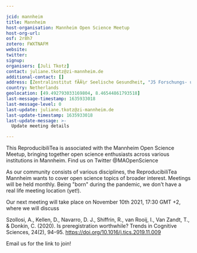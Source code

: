```yaml
---

jcid: mannheim
title: Mannheim
host-organisation: Mannheim Open Science Meetup
host-org-url: 
osf: 2r8h7
zotero: FWXTNAFM
website: 
twitter: 
signup: 
organisers: [Juli Tkotz]
contact: juliane.tkotz@zi-mannheim.de
additional-contact: []
address: [Zentralinstitut fÃÂ¼r Seelische Gesundheit, "J5 Forschungs- und VerwaltungsgebÃÂ¤ude", "Dep. Klinische Psychologie", "Room 333", "68159 Mannheim"]
country: Netherlands
geolocation: [49.492793033169804, 8.46544861793518]
last-message-timestamp: 1635933018
last-message-level: 0
last-update: juliane.tkotz@zi-mannheim.de
last-update-timestamp: 1635933018
last-update-message: >-
  Update meeting details

---
```


This ReproducibiliTea is associated with the Mannheim Open Science Meetup, bringing together open science enthusiasts across various institutions in Mannheim. Find us on Twitter @MAOpenScience

As our community consists of various disciplines, the ReproducibiliTea Mannheim wants to cover open science topics of broader interest. Meetings will be held monthly. Being "born" during the pandemic, we don't have a real life meeting location (yet!).

Our next meeting will take place on November 10th 2021, 17:30 GMT +2, where we will discuss

Szollosi, A., Kellen, D., Navarro, D. J., Shiffrin, R., van Rooij, I., Van Zandt, T., & Donkin, C. (2020). Is preregistration worthwhile? Trends in Cognitive Sciences, 24(2), 94–95. https://doi.org/10.1016/j.tics.2019.11.009

Email us for the link to join!
